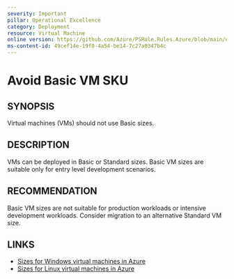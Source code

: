 ```yaml
---
severity: Important
pillar: Operational Excellence
category: Deployment
resource: Virtual Machine
online version: https://github.com/Azure/PSRule.Rules.Azure/blob/main/docs/en/rules/Azure.VM.BasicSku.md
ms-content-id: 49cef14e-19f0-4a54-be14-7c27a0347b4c
---
```


# Avoid Basic VM SKU

## SYNOPSIS

Virtual machines (VMs) should not use Basic sizes.

## DESCRIPTION

VMs can be deployed in Basic or Standard sizes.
Basic VM sizes are suitable only for entry level development scenarios.

## RECOMMENDATION

Basic VM sizes are not suitable for production workloads or intensive development workloads.
Consider migration to an alternative Standard VM size.

## LINKS

- [Sizes for Windows virtual machines in Azure](https://docs.microsoft.com/en-us/azure/virtual-machines/windows/sizes)
- [Sizes for Linux virtual machines in Azure](https://docs.microsoft.com/en-us/azure/virtual-machines/linux/sizes)
